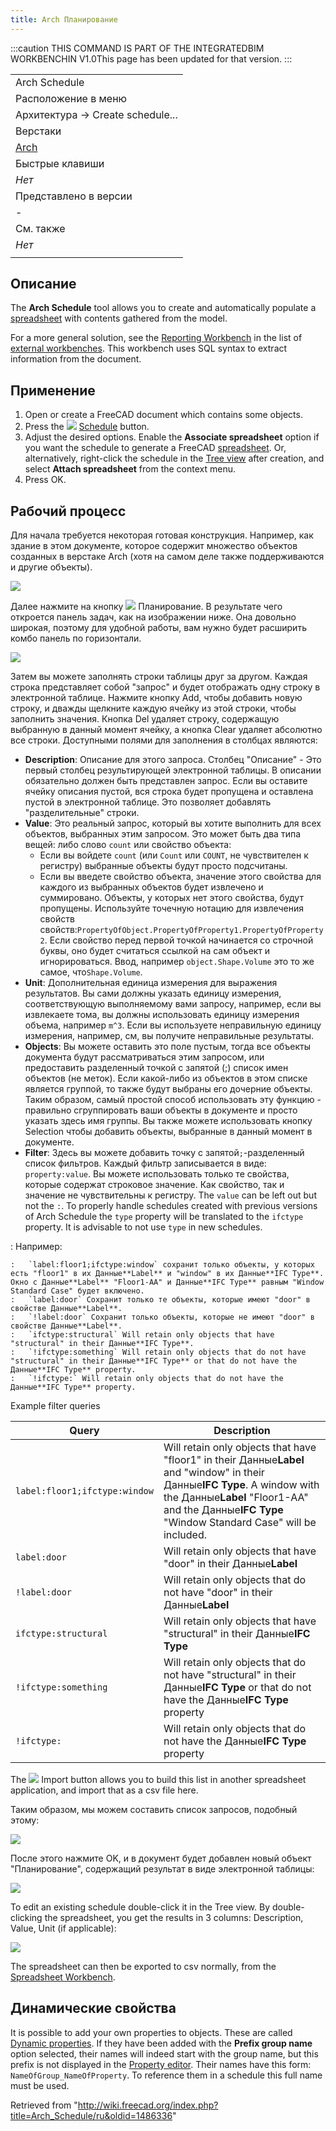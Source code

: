 ```yaml
---
title: Arch Планирование
---
```

:::caution
THIS COMMAND IS PART OF THE INTEGRATEDBIM WORKBENCHIN V1.0This page has been updated for that version.
:::

|  |
| --- |
| Arch Schedule |
| Расположение в меню |
| Архитектура → Create schedule... |
| Верстаки |
| [Arch](/Arch_Workbench/ru "Arch Workbench/ru") |
| Быстрые клавиши |
| *Нет* |
| Представлено в версии |
| - |
| См. также |
| *Нет* |
|  |

## Описание

The **Arch Schedule** tool allows you to create and automatically populate a [spreadsheet](/Spreadsheet_Workbench "Spreadsheet Workbench") with contents gathered from the model.

For a more general solution, see the [Reporting Workbench](https://github.com/furti/FreeCAD-Reporting/tree/master) in the list of [external workbenches](/External_workbenches "External workbenches"). This workbench uses SQL syntax to extract information from the document.

## Применение

1. Open or create a FreeCAD document which contains some objects.
2. Press the ![](/images/Arch_Schedule.svg) [Schedule](/Arch_Schedule "Arch Schedule") button.
3. Adjust the desired options. Enable the **Associate spreadsheet** option if you want the schedule to generate a FreeCAD [spreadsheet](/Spreadsheet_Workbench "Spreadsheet Workbench"). Or, alternatively, right-click the schedule in the [Tree view](/Tree_view "Tree view") after creation, and select **Attach spreadsheet** from the context menu.
4. Press OK.

## Рабочий процесс

Для начала требуется некоторая готовая конструкция. Например, как здание в этом документе, которое содержит множество объектов созданных в верстаке Arch (хотя на самом деле также поддерживаются и другие объекты).

![](/images/Arch_schedule_example01.jpg)

Далее нажмите на кнопку ![](/images/Arch_Schedule.svg) Планирование. В результате чего откроется панель задач, как на изображении ниже. Она довольно широкая, поэтому для удобной работы, вам нужно будет расширить комбо панель по горизонтали.

![](/images/ArchSchedule.png)

Затем вы можете заполнять строки таблицы друг за другом. Каждая строка представляет собой "запрос" и будет отображать одну строку в электронной таблице. Нажмите кнопку Add, чтобы добавить новую строку, и дважды щелкните каждую ячейку из этой строки, чтобы заполнить значения. Кнопка Del удаляет строку, содержащую выбранную в данный момент ячейку, а кнопка Clear удаляет абсолютно все строки. Доступными полями для заполнения в столбцах являются:

* **Description**: Описание для этого запроса. Столбец "Описание" - Это первый столбец результирующей электронной таблицы. В описании обязательно должен быть представлен запрос. Если вы оставите ячейку описания пустой, вся строка будет пропущена и оставлена пустой в электронной таблице. Это позволяет добавлять "разделительные" строки.
* **Value**: Это реальный запрос, который вы хотите выполнить для всех объектов, выбранных этим запросом. Это может быть два типа вещей: либо слово `count` или свойство объекта:
  + Если вы войдете `count` (или `Count` или `COUNT`, не чувствителен к регистру) выбранные объекты будут просто подсчитаны.
  + Если вы введете свойство объекта, значение этого свойства для каждого из выбранных объектов будет извлечено и суммировано. Объекты, у которых нет этого свойства, будут пропущены. Используйте точечную нотацию для извлечения свойств свойств:`PropertyOfObject.PropertyOfProperty1.PropertyOfProperty2`. Если свойство перед первой точкой начинается со строчной буквы, оно будет считаться ссылкой на сам объект и игнорироваться. Ввод, например `object.Shape.Volume` это то же самое, что`Shape.Volume`.
* **Unit**: Дополнительная единица измерения для выражения результатов. Вы сами должны указать единицу измерения, соответствующую выполняемому вами запросу, например, если вы извлекаете тома, вы должны использовать единицу измерения объема, например `m^3`. Если вы используете неправильную единицу измерения, например, см, вы получите неправильные результаты.
* **Objects**: Вы можете оставить это поле пустым, тогда все объекты документа будут рассматриваться этим запросом, или предоставить разделенный точкой с запятой (;) список имен объектов (не меток). Если какой-либо из объектов в этом списке является группой, то также будут выбраны его дочерние объекты. Таким образом, самый простой способ использовать эту функцию - правильно сгруппировать ваши объекты в документе и просто указать здесь имя группы. Вы также можете использовать кнопку Selection чтобы добавить объекты, выбранные в данный момент в документе.
* **Filter**: Здесь вы можете добавить точку с запятой`;`-разделенный список фильтров. Каждый фильтр записывается в виде: `property:value`. Вы можете использовать только те свойства, которые содержат строковое значение. Как свойство, так и значение не чувствительны к регистру. The `value` can be left out but not the `:`. To properly handle schedules created with previous versions of Arch Schedule the `type` property will be translated to the `ifctype` property. It is advisable to not use `type` in new schedules.

:   Например:

    :   `label:floor1;ifctype:window` сохранит только объекты, у которых есть "floor1" в их Данные**Label** и "window" в их Данные**IFC Type**. Окно с Данные**Label** "Floor1-AA" и Данные**IFC Type** равным "Window Standard Case" будет включено.
    :   `label:door` Сохранит только те объекты, которые имеют "door" в свойстве Данные**Label**.
    :   `!label:door` Сохранит только объекты, которые не имеют "door" в свойстве Данные**Label**.
    :   `ifctype:structural` Will retain only objects that have "structural" in their Данные**IFC Type**.
    :   `!ifctype:something` Will retain only objects that do not have "structural" in their Данные**IFC Type** or that do not have the Данные**IFC Type** property.
    :   `!ifctype:` Will retain only objects that do not have the Данные**IFC Type** property.

Example filter queries

| Query | Description |
| --- | --- |
| `label:floor1;ifctype:window` | Will retain only objects that have "floor1" in their Данные**Label** and "window" in their Данные**IFC Type**. A window with the Данные**Label** "Floor1-AA" and the Данные**IFC Type** "Window Standard Case" will be included. |
| `label:door` | Will retain only objects that have "door" in their Данные**Label** |
| `!label:door` | Will retain only objects that do not have "door" in their Данные**Label** |
| `ifctype:structural` | Will retain only objects that have "structural" in their Данные**IFC Type** |
| `!ifctype:something` | Will retain only objects that do not have "structural" in their Данные**IFC Type** or that do not have the Данные**IFC Type** property |
| `!ifctype:` | Will retain only objects that do not have the Данные**IFC Type** property |

The ![](/images/Document-open.svg) Import button allows you to build this list in another spreadsheet application, and import that as a csv file here.

Таким образом, мы можем составить список запросов, подобный этому:

![](/images/ArchScheduleExample.png)

После этого нажмите OK, и в документ будет добавлен новый объект "Планирование", содержащий результат в виде электронной таблицы:

![](/images/Arch_schedule_example04.jpg)

To edit an existing schedule double-click it in the Tree view. By double-clicking the spreadsheet, you get the results in 3 columns: Description, Value, Unit (if applicable):

![](/images/Arch_schedule_example05.jpg)

The spreadsheet can then be exported to csv normally, from the [Spreadsheet Workbench](/Spreadsheet_Workbench "Spreadsheet Workbench").

## Динамические свойства

It is possible to add your own properties to objects. These are called [Dynamic properties](/Property_editor#Actions "Property editor"). If they have been added with the **Prefix group name** option selected, their names will indeed start with the group name, but this prefix is not displayed in the [Property editor](/Property_editor "Property editor"). Their names have this form: `NameOfGroup_NameOfProperty`. To reference them in a schedule this full name must be used.

Retrieved from "<http://wiki.freecad.org/index.php?title=Arch_Schedule/ru&oldid=1486336>"